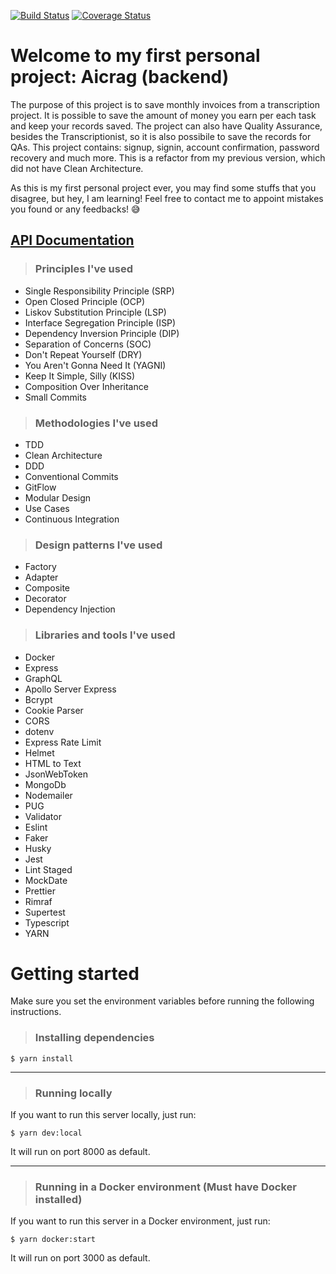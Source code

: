 [![Build Status](https://app.travis-ci.com/christian-gama/aicrag-v2-backend.svg?branch=master)](https://app.travis-ci.com/christian-gama/aicrag-v2-backend)
[![Coverage Status](https://coveralls.io/repos/github/christian-gama/aicrag-v2-backend/badge.svg?branch=master)](https://coveralls.io/github/christian-gama/aicrag-v2-backend?branch=master)

# Welcome to my first personal project: Aicrag (backend)

The purpose of this project is to save monthly invoices from a transcription project. It is possible to save the amount of money you earn per each task and keep your records saved. The project can also have Quality Assurance, besides the Transcriptionist, so it is also possibile to save the records for QAs.
This project contains: signup, signin, account confirmation, password recovery and much more. This is a refactor from my previous version, which did not have Clean Architecture.

As this is my first personal project ever, you may find some stuffs that you disagree, but hey, I am learning! Feel free to contact me to appoint mistakes you found or any feedbacks! 😅

## [API Documentation](https://documenter.getpostman.com/view/16405037/UV5aeFVE)

> ### Principles I've used

- Single Responsibility Principle (SRP)
- Open Closed Principle (OCP)
- Liskov Substitution Principle (LSP)
- Interface Segregation Principle (ISP)
- Dependency Inversion Principle (DIP)
- Separation of Concerns (SOC)
- Don't Repeat Yourself (DRY)
- You Aren't Gonna Need It (YAGNI)
- Keep It Simple, Silly (KISS)
- Composition Over Inheritance
- Small Commits

> ### Methodologies I've used

- TDD
- Clean Architecture
- DDD
- Conventional Commits
- GitFlow
- Modular Design
- Use Cases
- Continuous Integration

> ### Design patterns I've used

- Factory
- Adapter
- Composite
- Decorator
- Dependency Injection

> ### Libraries and tools I've used

- Docker
- Express
- GraphQL
- Apollo Server Express
- Bcrypt
- Cookie Parser
- CORS
- dotenv
- Express Rate Limit
- Helmet
- HTML to Text
- JsonWebToken
- MongoDb
- Nodemailer
- PUG
- Validator
- Eslint
- Faker
- Husky
- Jest
- Lint Staged
- MockDate
- Prettier
- Rimraf
- Supertest
- Typescript
- YARN

# Getting started

Make sure you set the environment variables before running the following instructions.

> ### Installing dependencies
`$ yarn install`

-------

> ### Running locally
>
If you want to run this server locally, just run:

`$ yarn dev:local`

It will run on port 8000 as default.

-------
> ### Running in a Docker environment (Must have Docker installed)
If you want to run this server in a Docker environment, just run:

`$ yarn docker:start`

It will run on port 3000 as default.

